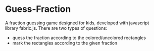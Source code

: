# Guess-Fraction
A fraction guessing game designed for kids, developed with javascript library fabric.js.
There are two types of questions:
  - quess the fraction according to the colored/uncolored rectangles
  - mark the rectangles according to the given fraction
  
  
